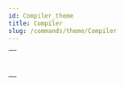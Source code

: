 ```yaml
---
id: Compiler_theme
title: Compiler
slug: /commands/theme/Compiler
---
```



||
|---|
|[<!-- INCLUDE #_command_.Compile project.Syntax -->](../../commands/compile-project.md)<br/>|
|[<!-- INCLUDE #_command_.IDLE.Syntax -->](../../commands-legacy/idle.md)<br/>|
